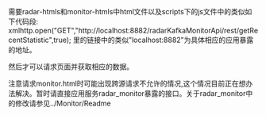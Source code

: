 需要radar-htmls和monitor-htmls中html文件以及scripts下的js文件中的类似如下代码段:
xmlhttp.open("GET","http://localhost:8882/radarKafkaMonitorApi/rest/getRecentStatistic",true);
里的链接中的类似"localhost:8882"为具体相应的应用暴露的地址。

然后才可以请求页面并获取相应的数据。

注意请求monitor.html时可能出现跨源请求不允许的情况,这个情况目前正在想办法解决。暂时请直接应用服务radar_monitor暴露的接口。关于radar_monitor中的修改请参见../Monitor/Readme
